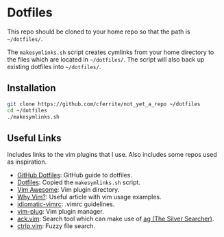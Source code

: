 Dotfiles
========
This repo should be cloned to your home repo so that the path is `~/dotfiles/`.

The `makesymlinks.sh` script creates cymlinks from your home directory to the
files which are located in `~/dotfiles/`. The script will also back up existing
dotfiles into `~/dotfiles/`.

Installation
------------

``` bash
git clone https://github.com/cferrite/not_yet_a_repo ~/dotfiles
cd ~/dotfiles
./makesymlinks.sh
```

Useful Links
------------
Includes links to the vim plugins that I use. Also includes some repos used as inspiration.

- [GitHub Dotfiles](https://dotfiles.github.io/): GitHub guide to dotfiles.
- [Dotfiles](https://github.com/michaeljsmalley/dotfiles.git): Copied the `makesymlinks.sh` script.
- [Vim Awesome](https://vimawesome.com/): Vim plugin directory.
- [Why Vim?](http://www.terminally-incoherent.com/blog/2012/03/21/why-vim/): Useful article with vim usage examples.
- [idiomatic-vimrc](https://github.com/romainl/idiomatic-vimrc.git): .vimrc guidelines.
- [vim-plug](https://github.com/junegunn/vim-plug): Vim plugin manager.
- [ack.vim](https://github.com/mileszs/ack.vim): Search tool which can make use of [ag (The Silver Searcher)](https://github.com/ggreer/the_silver_searcher).
- [ctrlp.vim](https://github.com/ctrlpvim/ctrlp.vim): Fuzzy file search.

